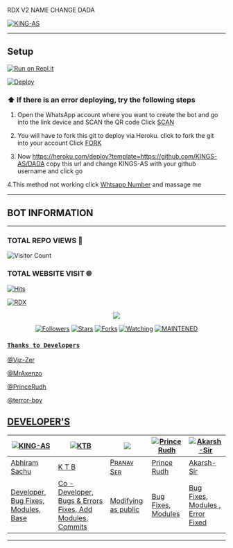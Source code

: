 RDX V2 NAME CHANGE DADA



[![KING-AS](https://i.imgur.com/dxYdGim.jpeg?size=100000)](https://github.com/KING-AS)


------
  
## Setup

[![Run on Repl.it](https://repl.it/badge/github/quiec/whatsAlfa)](https://replit.com/@KINGS-AS/DADA)

[![Deploy](https://www.herokucdn.com/deploy/button.svg)](https://heroku.com/deploy?template=https://github.com/KINGS-AS/DADA)


  ### ⬆️ If there is an error deploying, try the following steps
  
1. Open the WhatsApp account where you want to create the bot and go into the link device and SCAN the QR code Click [SCAN](https://replit.com/@KINGS-AS/DADA)
 
2. You will have to fork this git to deploy via Heroku.
  click to fork the git into your account
 Click [FORK](https://github.com/KINGS-AS/DADA/fork)

3. Now https://heroku.com/deploy?template=https://github.com/KINGS-AS/DADA copy this url and change KINGS-AS with your github username and click go<br>


4.This method not working click [Whtsapp Number](https://wa.me/message/NTMRGW7FESALN1) and massage me 


----------


## BOT INFORMATION

------


  ### TOTAL REPO VIEWS 🔮

![Visitor Count](https://profile-counter.glitch.me/KINGS-AS/count.svg)
  
### TOTAL WEBSITE VISIT 🌐
  [![Hits](https://hits.seeyoufarm.com/api/count/incr/badge.svg?url=https://rdx-whtsapp-bot-website.yolasite.com/&count_bg=%2379C83D&title_bg=%23030303&icon=webauthn.svg&icon_color=%23FFFAFA&title=WEBSITE+VISITORS&edge_flat=false)](https://rdx-whtsapp-bot-website.yolasite.com/)


[![RDX](https://readme-typing-svg.herokuapp.com?font=&color=%23001FF7&vCenter=true&multiline=true&height=80&lines=HI+WELCOME+TO+DADA+BOT+REPO;Thanks+to+MY++DEVELOPERS)](NOTHING)


  <p align="center">
  <a href="httsp://github.com/KINGS-AS/DADA">
    <img src="https://img.shields.io/github/repo-size/KINGS-AS/DADA?color=green&label=Repo%20total%20size&style=plastic">
<p align="center">
<a href="https://github.com/KINGS-AS/followers"><img title="Followers" src="https://img.shields.io/github/followers/KINGS-AS?color=blue&style=flat-square"></a>
<a href="https://github.com/KINGS-AS/DADA/stargazers/"><img title="Stars" src="https://img.shields.io/github/stars/KINGS-AS/DADA?color=blue&style=flat-square"></a>
<a href="https://github.com/KINGS-AS/DADA/network/members"><img title="Forks" src="https://img.shields.io/github/forks/KINGS-AS/DADA?color=blue&style=flat-square"></a>
<a href="https://github.com/KINGS-AS/DADA/watchers"><img title="Watching" src="https://img.shields.io/github/watchers/KINGS-AS/DADA?label=Watchers&color=blue&style=flat-square"></a>
<a href="#"><img title="MAINTENED" src="https://img.shields.io/badge/UNMAINTENED-YES-blue.svg"</a>
</p>

### ```Thanks to Developers```

@Viz-Zer

@MrAxenzo

@PrinceRudh

@terror-boy

## DEVELOPER'S

 <div align="center">
    
 [![KING-AS](https://github.com/KING-AS.png?size=100)](https://github.com/KINGS-AS)| [![KTB](https://imgur.com/lgvPieA.png?size=100)](https://terror-boy.github.io)  |  [![](https://github.com/Viz-Zer.png?size=100)](https://github.com/Viz-Zer) | [![Prince Rudh](https://github.com/PrinceRudh.png?size=100)](https://github.com/PrinceRudh) | [![Akarsh-Sir](https://github.com/MrAxenzo.png?size=100)](https://github.com/MrAxenzo) 
----|----|----|----|----
[Abhiram Sachu](https://github.com/KINGS-AS) | [ K T B ](https://github.com/terror-boy) | [Pʀᴀɴᴀᴠ Sᴇʀ](https://github.com/Viz-Zer) | [Prince Rudh](https://github.com/PrinceRudh) | [Akarsh-Sir](https://github.com/MrAxenzo) 
Developer, Bug Fixes, Modules, Base |  Co -Developer, Bugs & Errors Fixes, Add Modules, Commits | Modifying  as   public | Bug Fixes, Modules | Bug Fixes, Modules , Error Fixed
  </div>
    
-----------
